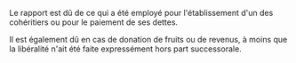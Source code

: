 Le rapport est dû de ce qui a été employé pour l'établissement d'un des cohéritiers ou pour le paiement de ses dettes.

Il est également dû en cas de donation de fruits ou de revenus, à moins que la libéralité n'ait été faite expressément hors part successorale.
